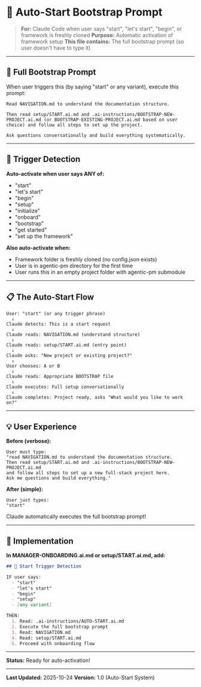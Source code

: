 # 🚀 Auto-Start Bootstrap Prompt

> **For:** Claude Code when user says "start", "let's start", "begin", or framework is freshly cloned
> **Purpose:** Automatic activation of framework setup
> **This file contains:** The full bootstrap prompt (so user doesn't have to type it)

---

## 🎯 Full Bootstrap Prompt

When user triggers this (by saying "start" or any variant), execute this prompt:

```
Read NAVIGATION.md to understand the documentation structure.

Then read setup/START.ai.md and .ai-instructions/BOOTSTRAP-NEW-PROJECT.ai.md (or BOOTSTRAP-EXISTING-PROJECT.ai.md based on user choice) and follow all steps to set up the project.

Ask questions conversationally and build everything systematically.
```

---

## 🚨 Trigger Detection

**Auto-activate when user says ANY of:**
- "start"
- "let's start"
- "begin"
- "setup"
- "initialize"
- "onboard"
- "bootstrap"
- "get started"
- "set up the framework"

**Also auto-activate when:**
- Framework folder is freshly cloned (no config.json exists)
- User is in agentic-pm directory for the first time
- User runs this in an empty project folder with agentic-pm submodule

---

## 📋 The Auto-Start Flow

```
User: "start" (or any trigger phrase)
  ↓
Claude detects: This is a start request
  ↓
Claude reads: NAVIGATION.md (understand structure)
  ↓
Claude reads: setup/START.ai.md (entry point)
  ↓
Claude asks: "New project or existing project?"
  ↓
User chooses: A or B
  ↓
Claude reads: Appropriate BOOTSTRAP file
  ↓
Claude executes: Full setup conversationally
  ↓
Claude completes: Project ready, asks "What would you like to work on?"
```

---

## 💡 User Experience

**Before (verbose):**
```
User must type:
"read NAVIGATION.md to understand the documentation structure.
Then read setup/START.ai.md and .ai-instructions/BOOTSTRAP-NEW-PROJECT.ai.md
and follow all steps to set up a new full-stack project here.
Ask me questions and build everything."
```

**After (simple):**
```
User just types:
"start"
```

Claude automatically executes the full bootstrap prompt!

---

## 🔧 Implementation

**In MANAGER-ONBOARDING.ai.md or setup/START.ai.md, add:**

```markdown
## 🚨 Start Trigger Detection

IF user says:
  - "start"
  - "let's start"
  - "begin"
  - "setup"
  - [any variant]

THEN:
  1. Read: .ai-instructions/AUTO-START.ai.md
  2. Execute the full bootstrap prompt
  3. Read: NAVIGATION.md
  4. Read: setup/START.ai.md
  5. Proceed with onboarding flow
```

---

**Status:** Ready for auto-activation!

---

**Last Updated:** 2025-10-24
**Version:** 1.0 (Auto-Start System)
